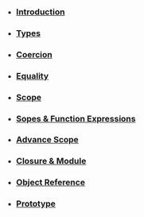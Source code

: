 * ### [Introduction](./md/1-introduction.md)
* ### [Types](./md/2-types.md)
* ### [Coercion](./md/3-Coercion.md)
* ### [Equality](./md/4-equality.md)
* ### [Scope](./md/5-Scope.md)
* ### [Sopes & Function Expressions](./md/6-Scopes%20and%20Function%20Expression.md)
* ### [Advance Scope](./md/7-Advance%20Scope.md)
* ### [Closure & Module](./md/8-closure.md)
* ### [Object Reference](./md/9-Objects.md)
* ### [Prototype](./md/10Prototypes.md)